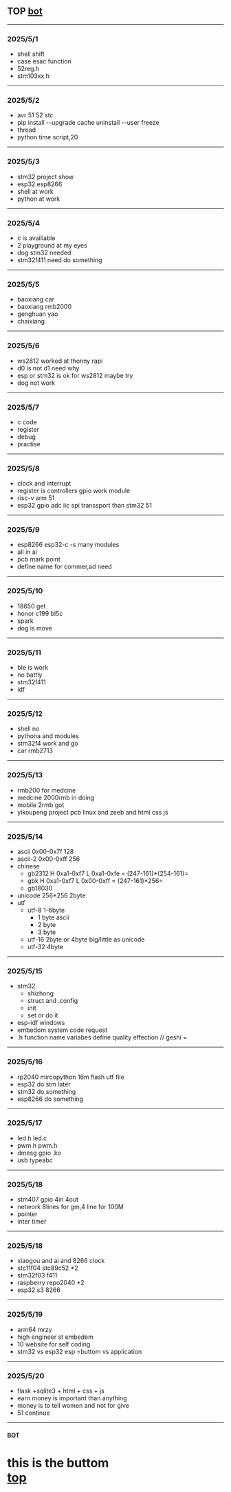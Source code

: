 ## TOP [bot](#bot)
---
### 2025/5/1
- shell shift 
- case esac function
- 52reg.h
- stm103xx.h
---
### 2025/5/2
- avr 51 52 stc
- pip install --upgrade cache uninstall --user freeze
- thread 
- python time script,20
---
### 2025/5/3
- stm32 project show
- esp32 esp8266
- shell at work 
- python at work
---
### 2025/5/4
- c is availiable
- 2 playground at my eyes
- dog stm32 needed
- stm32f411 need do something
---
### 2025/5/5
- baoxiang car 	
- baoxiang rmb2000
- genghuan yao
- chaixiang
---
### 2025/5/6
- ws2812 worked at thonny rapi 
-  d0 is not d1 need why
- esp or stm32 is ok for ws2812 maybe try 
- dog not work
---
### 2025/5/7
- c code
- register
- debug
- practise
---
### 2025/5/8
- clock and interrupt 
- register is controllers gpio work module 
- risc-v arm 51
- esp32 gpio adc iic spi transsport than stm32 51
---
### 2025/5/9
- esp8266 esp32-c -s many modules
- all in ai 
- pcb mark point
- define name for commer,ad need
---
### 2025/5/10
- 18650 get
- honor c199 bl5c
- spark
- dog is move
---
### 2025/5/11
- ble is work
- no battly
- stm32f411
- idf
---
### 2025/5/12
- shell no
- pythona and modules
- stm32f4 work and go
- car rmb2713
---
### 2025/5/13
- rmb200 for medcine
- medcine 2000rmb in doing
- mobile 2rmb got
- yikoupeng project pcb linux and zeeb and html css js
---
### 2025/5/14
- ascii 0x00-0x7f 128
- ascii-2 0x00-0xff 256
- chinese 
	- gb2312 H 0xa1-0xf7 L 0xa1-0xfe = (247-161)*(254-161)=
    - gbk H 0xa1-0xf7 L 0x00-0xff = (247-161)*256=
    - gb18030 
- unicode 256*256 2byte
- utf
	- utf-8 1-6byte
    	- 1 byte ascii
        - 2 byte 
        - 3 byte
    - utf-16 2byte or 4byte big/little as unicode
    - utf-32 4byte
---
### 2025/5/15
- stm32
	- shizhong
    - struct and  .config
    - init
    - set or do it
- esp-idf windows
- embedom system code request
-  .h function name variabes define quality effection // geshi =
---
### 2025/5/16
- rp2040 mircopython 16m flash utf file
- esp32 do stm later
- stm32 do something
- esp8266 do something 
---
### 2025/5/17
- led.h led.c 
- pwm.h pwm.h
- dmesg gpio .ko
- usb typeabc
---
### 2025/5/18
- stm407 gpio 4in 4out
- network 8lines for gm,4 line for 100M
- pointer
- inter timer
---
### 2025/5/18
- xiaogou and ai and 8266 clock
- stc11f04 stc89c52 *2
- stm32f03 f411
- raspberry repo2040 *2
- esp32 s3 8266
---
### 2025/5/19
- arm64 mrzy
- high engineer st embedem
- 10 website for self coding
- stm32 vs esp32 esp =buttom vs  application 
---
### 2025/5/20
- flask +sqlite3 + html + css + js
- earn money is important than anything
- money is to tell women and not for give
- 51 continue
---
#### BOT    
this is the buttom   
[top](#top)
=========
